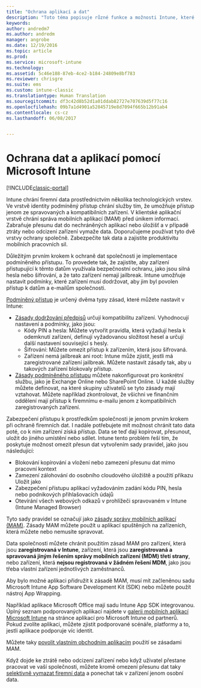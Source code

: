 ```yaml
---
title: "Ochrana aplikací a dat"
description: "Toto téma popisuje různé funkce a možnosti Intune, které jsou k dispozici, aby pomáhaly chránit vaše firemní aplikace a data."
keywords: 
author: andredm7
ms.author: andredm
manager: angrobe
ms.date: 12/19/2016
ms.topic: article
ms.prod: 
ms.service: microsoft-intune
ms.technology: 
ms.assetid: 5c46e188-87eb-4ce2-b184-24809e8bf783
ms.reviewer: chrisgre
ms.suite: ems
ms.custom: intune-classic
ms.translationtype: Human Translation
ms.sourcegitcommit: df3c42d8b52d1a01ddab82727e707639d5f77c16
ms.openlocfilehash: 09b7a1d4901a52845719e8d7094f665b12b91ab4
ms.contentlocale: cs-cz
ms.lasthandoff: 06/08/2017


---
```


# <a name="protect-apps-and-data-with-microsoft-intune"></a>Ochrana dat a aplikací pomocí Microsoft Intune

[!INCLUDE[classic-portal](../includes/classic-portal.md)]

Intune chrání firemní data prostřednictvím několika technologických vrstev. Ve vrstvě identity podmíněný přístup chrání služby tím, že umožňuje přístup jenom ze spravovaných a kompatibilních zařízení. V klientské aplikační vrstvě chrání správa mobilních aplikací (MAM) před únikem informací. Zabraňuje přesunu dat do nechráněných aplikací nebo úložišť a v případě ztráty nebo odcizení zařízení vymaže data. Doporučujeme používat tyto dvě vrstvy ochrany společně. Zabezpečíte tak data a zajistíte produktivitu mobilních pracovních sil.

Důležitým prvním krokem k ochraně dat společnosti je implementace podmíněného přístupu. To provedete tak, že zajistíte, aby zařízení přistupující k těmto datům využívala bezpečnostní ochranu, jako jsou silná hesla nebo šifrování, a že tato zařízení nemají jailbreak. Intune umožňuje nastavit podmínky, které zařízení musí dodržovat, aby jim byl povolen přístup k datům a e-mailům společnosti.

[Podmíněný přístup](restrict-access-to-email-and-o365-services-with-microsoft-intune.md) je určený dvěma typy zásad, které můžete nastavit v Intune:
- [Zásady dodržování předpisů](introduction-to-device-compliance-policies-in-microsoft-intune.md) určují kompatibilitu zařízení. Vyhodnocují nastavení a podmínky, jako jsou:
  - Kódy PIN a hesla: Můžete vytvořit pravidla, která vyžadují hesla k odemknutí zařízení, definují vyžadovanou složitost hesel a určují další nastavení související s hesly.
  - Šifrování: Můžete omezit přístup k zařízením, která jsou šifrovaná.
  - Zařízení nemá jailbreak ani root: Intune může zjistit, jestli má zaregistrované zařízení jailbreak. Můžete nastavit zásady tak, aby u takových zařízení blokovaly přístup.
- [Zásady podmíněného přístupu](restrict-access-to-email-and-o365-services-with-microsoft-intune.md) můžete nakonfigurovat pro konkrétní službu, jako je Exchange Online nebo SharePoint Online. U každé služby můžete definovat, na které skupiny uživatelů se tyto zásady mají vztahovat. Můžete například zkontrolovat, že všichni ve finančním oddělení mají přístup k firemnímu e-mailu jenom z kompatibilních zaregistrovaných zařízení.

Zabezpečení přístupu k prostředkům společnosti je jenom prvním krokem při ochraně firemních dat. I nadále potřebujete mít možnost chránit tato data poté, co k nim zařízení získá přístup. Data se teď dají kopírovat, přesunout, uložit do jiného umístění nebo sdílet. Intune tento problém řeší tím, že poskytuje možnost omezit přesun dat vytvořením sady pravidel, jako jsou následující:
- Blokování kopírování a vložení nebo zamezení přesunu dat mimo pracovní kontext
- Zamezení zálohování do osobního cloudového úložiště a použití příkazu Uložit jako
- Zabezpečení přístupu aplikací vyžadováním zadání kódu PIN, hesla nebo podnikových přihlašovacích údajů
- Otevírání všech webových odkazů v prohlížeči spravovaném v Intune (Intune Managed Browser)

Tyto sady pravidel se označují jako [zásady správy mobilních aplikací (MAM)](protect-app-data-using-mobile-app-management-policies-with-microsoft-intune.md). Zásady MAM můžete použít u aplikací spuštěných na zařízeních, která můžete nebo nemusíte spravovat.  

Data společnosti můžete chránit použitím zásad MAM pro zařízení, která jsou **zaregistrovaná v Intune**, zařízení, která jsou **zaregistrovaná a spravovaná jiným řešením správy mobilních zařízení (MDM) třetí strany**, nebo zařízení, která **nejsou registrovaná v žádném řešení MDM**, jako jsou třeba vlastní zařízení jednotlivých zaměstnanců.

Aby bylo možné aplikaci přidružit k zásadě MAM, musí mít začleněnou sadu Microsoft Intune App Software Development Kit (SDK) nebo můžete použít nástroj App Wrapping.

Například aplikace Microsoft Office mají sadu Intune App SDK integrovanou. Úplný seznam podporovaných aplikací najdete v [galerii mobilních aplikací Microsoft Intune](https://www.microsoft.com/cloud-platform/microsoft-intune-apps) na stránce aplikací pro Microsoft Intune od partnerů. Pokud zvolíte aplikaci, můžete zjistit podporované scénáře, platformy a to, jestli aplikace podporuje víc identit.

Můžete taky [povolit vlastním obchodním aplikacím](/intune/apps-prepare-mobile-application-management) použití se zásadami MAM.

Když dojde ke ztrátě nebo odcizení zařízení nebo když uživatel přestane pracovat ve vaší společnosti, můžete kromě omezení přesunu dat taky [selektivně vymazat firemní data](wipe-managed-company-app-data-with-microsoft-intune.md) a ponechat tak v zařízení jenom osobní data.

